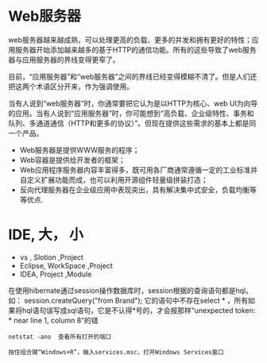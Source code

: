 Web服务器
============

web服务器越来越成熟，可以处理更高的负载、更多的并发和拥有更好的特性；应用服务器开始添加越来越多的基于HTTP的通信功能。所有的这些导致了web服务器与应用服务器的界线变得更窄了。

目前，“应用服务器”和“web服务器”之间的界线已经变得模糊不清了。但是人们还把这两个术语区分开来，作为强调使用。

当有人说到“web服务器”时，你通常要把它认为是以HTTP为核心、web UI为向导的应用。当有人说到“应用服务器”时，你可能想到“高负载、企业级特性、事务和队列、多通道通信（HTTP和更多的协议）”。但现在提供这些需求的基本上都是同一个产品。

- Web服务器是提供WWW服务的程序；
- Web容器是提供给开发者的框架；
- Web应用程序服务器内容丰富得多，既可用各厂商通常遵循一定的工业标准并自定义扩展功能而成，也可以利用开源组件轻量级拼装打造；
- 反向代理服务器在企业级应用中表现突出，具有解决集中式安全，负载均衡等等优点.


IDE,        大，      小
========
- vs      , Slotion     ,Project
- Eclipse, WorkSpace      ,Project
- IDEA, Project   ,Module


在使用hibernate通过session操作数据库时，session根据的查询语句都是hql。
如： session.createQuery("from Brand"); 它的语句中不存在select * ，所有如果将hql语句误写成sql语句，它是不认得*号的，才会报那样“unexpected token: * near line 1, column 8”的错


`netstat -ano  查看所有打开的端口`

`按住组合键“Windows+R”，输入services.msc，打开Windows Services窗口`